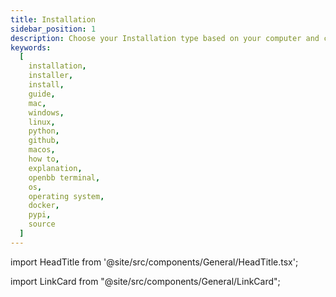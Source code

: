 ```yaml
---
title: Installation
sidebar_position: 1
description: Choose your Installation type based on your computer and configuration.
keywords:
  [
    installation,
    installer,
    install,
    guide,
    mac,
    windows,
    linux,
    python,
    github,
    macos,
    how to,
    explanation,
    openbb terminal,
    os,
    operating system,
    docker,
    pypi,
    source
  ]
---
```


import HeadTitle from '@site/src/components/General/HeadTitle.tsx';

<HeadTitle title="Installation - Terminal | OpenBB Docs" />

import LinkCard from "@site/src/components/General/LinkCard";

<LinkCard
	title="Windows"
	description="Install the OpenBB Terminal via Windows (10 or greater)"
    url="/terminal/installation/windows"
    platform = "windows"
/>
<LinkCard
	title="MacOS"
	description="Install the OpenBB Terminal on MacOS (Big Sur or later)."
    url="/terminal/installation/macos"
    platform = "macos"
/>
<LinkCard
	title="Source"
	description="Install the OpenBB Terminal via source code"
    url="/terminal/installation/source"
    platform = "source"
/>
<LinkCard
	title="PyPI"
	description="Install the OpenBB Terminal via Pip"
    url="/terminal/installation/pypi"
    platform = "pypi"
/>
<LinkCard
	title="Docker"
	description="Installing the OpenBB Terminal via Docker"
    url="/terminal/installation/docker"
    platform = "docker"
/>
